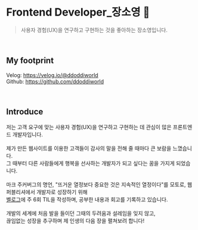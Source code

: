 # **Frontend Developer_장소영 💛**
> 사용자 경험(UX)을 연구하고 구현하는 것을 좋아하는 장소영입니다.</br>
</br>

## **My footprint**
Velog: https://velog.io/@ddoddiworld </br>
Github: https://github.com/ddoddiworld

</br>

## **Introduce**
저는 고객 요구에 맞는 사용자 경험(UX)을 연구하고 구현하는 데 관심이 많은 프론트엔드 개발자입니다.</br>
</br>
제가 만든 웹사이트를 이용한 고객들이 감사의 말을 전해 줄 때마다 큰 보람을 느꼈습니다.</br>
그 때부터 다른 사람들에게 행복을 선사하는 개발자가 되고 싶다는 꿈을 가지게 되었습니다.</br>
</br>
마크 주커버그의 명언, "뜨거운 열정보다 중요한 것은 지속적인 열정이다"를 모토로, 웹 퍼블리셔에서 개발자로 성장하기 위해</br> 
[벨로그](https://velog.io/@ddoddiworld)에 주 6회 TIL을 작성하며, 공부한 내용과 회고를 기록하고 있습니다.</br>
</br>
개발의 세계에 처음 발을 들이던 그때의 두려움과 설레임을 잊지 않고,</br>
끊임없는 성장을 추구하며 제 인생의 다음 장을 펼쳐보려 합니다!
